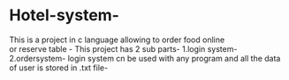 # Hotel-system-
This is a project in c language allowing to order food online          
or reserve table  -
This project has 2 sub parts-
1.login system-
2.ordersystem-
login system cn be used with any program and all the data of user is stored in .txt file-
